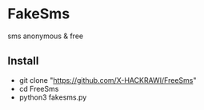 # FakeSms
sms anonymous &amp; free 

## Install



 * git clone "https://github.com/X-HACKRAWI/FreeSms"
 * cd FreeSms
 * python3 fakesms.py
 
 
 
 
